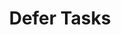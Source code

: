 ---
sidebar_position: 3
title: "Defer Tasks"
sidebar_label: "Defer Tasks"
description: "Delay task execution in Alpine Linux platforms - use at command for one-time scheduling, defer tasks to specific times, manage delayed execution, and queue tasks."
keywords:
  - "alpine deferred tasks"
  - "at command"
  - "delayed execution"
  - "task queuing"
  - "one-time scheduling"
tags:
  - alpine
  - deferred-tasks
  - at-command
  - delayed-execution
  - task-queuing
slug: /linux/alpine/administration/task-scheduling/defer-tasks
---